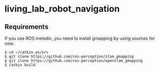# living_lab_robot_navigation

## Requirements

If you use ROS melodic, you need to install gmapping by using sources for now.

    $ cd ~/catkin_ws/src
    $ git clone https://github.com/ros-perception/slam_gmapping
    $ git clone https://github.com/ros-perception/openslam_gmapping
    $ catkin build


